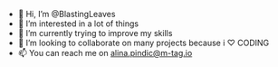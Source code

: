 - 👋 Hi, I’m @BlastingLeaves
- 👀 I’m interested in a lot of things
- 🌱 I’m currently trying to improve my skills
- 💞️ I’m looking to collaborate on many projects because i ♡ CODING
- 📫 You can reach me on alina.pindic@m-tag.io

<!---
BlastingLeaves/BlastingLeaves is a ✨ special ✨ repository because its `README.md` (this file) appears on your GitHub profile.
You can click the Preview link to take a look at your changes.
--->
